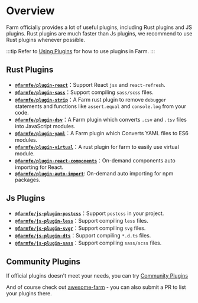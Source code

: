 # Overview

Farm officially provides a lot of useful plugins, including Rust plugins and JS plugins. Rust plugins are much faster than Js plugins, we recommend to use Rust plugins whenever possible.

:::tip
Refer to [Using Plugins](/docs/using-plugins) for how to use plugins in Farm.
:::

## Rust Plugins

* **[`@farmfe/plugin-react`](./react)**：Support React `jsx` and `react-refresh`.
* **[`@farmfe/plugin-sass`](./sass)**：Support compiling `sass/scss` files.
* **[`@farmfe/plugin-strip`](./strip)**：A Farm rust plugin to remove `debugger` statements and functions like `assert.equal` and `console.log` from your code.
* **[`@farmfe/plugin-dsv`](./dsv)**：A Farm plugin which converts `.csv` and `.tsv` files into JavaScript modules.
* **[`@farmfe/plugin-yaml`](./yaml)**：A Farm plugin which Converts YAML files to ES6 modules.
* **[`@farmfe/plugin-virtual`](./virtual)**：A rust plugin for farm to easily use virtual module.
* **[`@farmfe/plugin-react-components`](./react-components)**：On-demand components auto importing for React.
* **[`@farmfe/plugin-auto-import`](./auto-import)**: On-demand auto importing for npm packages.

## Js Plugins

* **[`@farmfe/js-plugin-postcss`](./js-postcss)**：Support `postcss` in your project.
* **[`@farmfe/js-plugin-less`](./js-less)**：Support compiling `less` files.
* **[`@farmfe/js-plugin-svgr`](./js-svgr)**：Support compiling `svg` files.
* **[`@farmfe/js-plugin-dts`](./js-dts)**：Support compiling `*.d.ts` files.
* **[`@farmfe/js-plugin-sass`](./js-sass)**：Support compiling `sass/scss` files.

## Community Plugins

If official plugins doesn't meet your needs, you can try [Community Plugins](../community-plugins)

And of course check out [awesome-farm](https://github.com/farm-fe/awesome-farm) - you can also submit a PR to list your plugins there.
